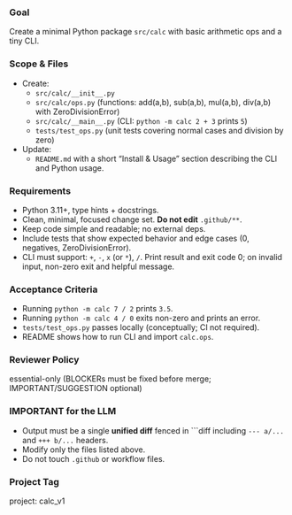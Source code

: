 ﻿### Goal
Create a minimal Python package `src/calc` with basic arithmetic ops and a tiny CLI.

### Scope & Files
- Create:
  - `src/calc/__init__.py`
  - `src/calc/ops.py`  (functions: add(a,b), sub(a,b), mul(a,b), div(a,b) with ZeroDivisionError)
  - `src/calc/__main__.py` (CLI: `python -m calc 2 + 3` prints `5`)
  - `tests/test_ops.py` (unit tests covering normal cases and division by zero)
- Update:
  - `README.md` with a short “Install & Usage” section describing the CLI and Python usage.

### Requirements
- Python 3.11+, type hints + docstrings.
- Clean, minimal, focused change set. **Do not edit** `.github/**`.
- Keep code simple and readable; no external deps.
- Include tests that show expected behavior and edge cases (0, negatives, ZeroDivisionError).
- CLI must support: `+`, `-`, `x` (or `*`), `/`. Print result and exit code 0; on invalid input, non-zero exit and helpful message.

### Acceptance Criteria
- Running `python -m calc 7 / 2` prints `3.5`.
- Running `python -m calc 4 / 0` exits non-zero and prints an error.
- `tests/test_ops.py` passes locally (conceptually; CI not required).
- README shows how to run CLI and import `calc.ops`.

### Reviewer Policy
essential-only (BLOCKERs must be fixed before merge; IMPORTANT/SUGGESTION optional)

### IMPORTANT for the LLM
- Output must be a single **unified diff** fenced in ```diff including `--- a/...` and `+++ b/...` headers.
- Modify only the files listed above.
- Do not touch `.github` or workflow files.

### Project Tag
project: calc_v1

